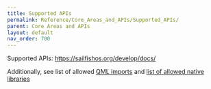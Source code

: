 ```yaml
---
title: Supported APIs
permalink: Reference/Core_Areas_and_APIs/Supported_APIs/
parent: Core Areas and APIs
layout: default
nav_order: 700
---
```


Supported APIs: <https://sailfishos.org/develop/docs/>

Additionally, see list of allowed [QML
imports](https://github.com/sailfish-sdk/sdk-harbour-rpmvalidator/blob/harbour-qa/allowed_qmlimports.conf)
and [list of allowed native
libraries](https://github.com/sailfish-sdk/sdk-harbour-rpmvalidator/blob/harbour-qa/allowed_libraries.conf)
